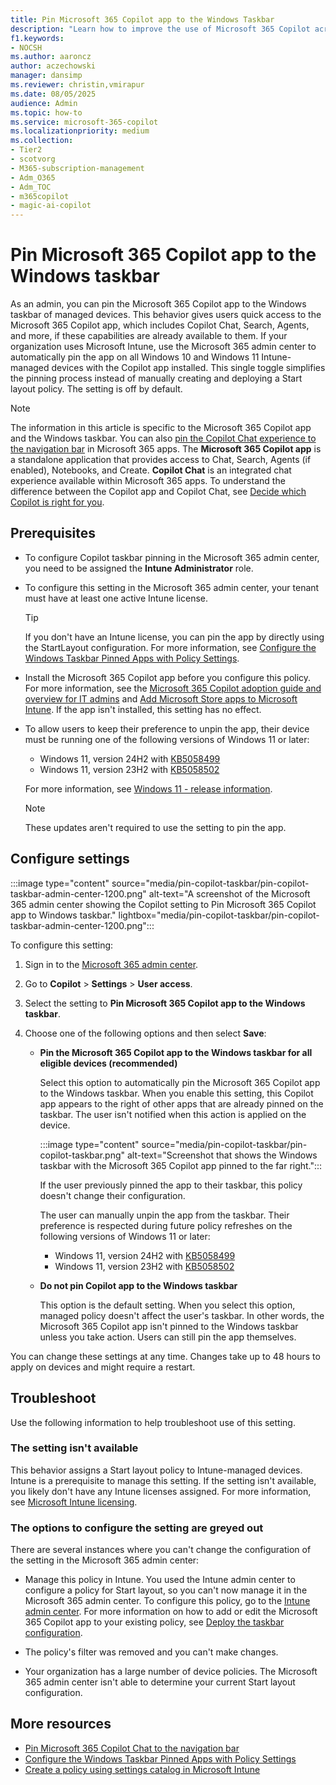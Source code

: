 ```yaml
---
title: Pin Microsoft 365 Copilot app to the Windows Taskbar
description: "Learn how to improve the use of Microsoft 365 Copilot across your organization by pinning the Copilot app to the Windows taskbar."
f1.keywords:
- NOCSH
ms.author: aaroncz
author: aczechowski
manager: dansimp
ms.reviewer: christin,vmirapur
ms.date: 08/05/2025
audience: Admin
ms.topic: how-to
ms.service: microsoft-365-copilot
ms.localizationpriority: medium
ms.collection: 
- Tier2
- scotvorg
- M365-subscription-management 
- Adm_O365
- Adm_TOC
- m365copilot
- magic-ai-copilot
---
```


# Pin Microsoft 365 Copilot app to the Windows taskbar

As an admin, you can pin the Microsoft 365 Copilot app to the Windows taskbar of managed devices. This behavior gives users quick access to the Microsoft 365 Copilot app, which includes Copilot Chat, Search, Agents, and more, if these capabilities are already available to them. If your organization uses Microsoft Intune, use the Microsoft 365 admin center to automatically pin the app on all Windows 10 and Windows 11 Intune-managed devices with the Copilot app installed. This single toggle simplifies the pinning process instead of manually creating and deploying a Start layout policy. The setting is off by default.

> [!NOTE]
> The information in this article is specific to the Microsoft 365 Copilot app and the Windows taskbar. You can also [pin the Copilot Chat experience to the navigation bar](pin-copilot-chat-navbar.md) in Microsoft 365 apps. The **Microsoft 365 Copilot app** is a standalone application that provides access to Chat, Search, Agents (if enabled), Notebooks, and Create. **Copilot Chat** is an integrated chat experience available within Microsoft 365 apps. To understand the difference between the Copilot app and Copilot Chat, see [Decide which Copilot is right for you](which-copilot-for-your-organization.md).

## Prerequisites

- To configure Copilot taskbar pinning in the Microsoft 365 admin center, you need to be assigned the **Intune Administrator** role.

- To configure this setting in the Microsoft 365 admin center, your tenant must have at least one active Intune license.

  > [!TIP]
  > If you don't have an Intune license, you can pin the app by directly using the StartLayout configuration. For more information, see [Configure the Windows Taskbar Pinned Apps with Policy Settings](/windows/configuration/taskbar/pinned-apps?tabs=intune&pivots=windows-11).

- Install the Microsoft 365 Copilot app before you configure this policy. For more information, see the [Microsoft 365 Copilot adoption guide and overview for IT admins](microsoft-365-copilot-enablement-resources.md) and [Add Microsoft Store apps to Microsoft Intune](/intune/intune-service/apps/store-apps-microsoft). If the app isn't installed, this setting has no effect.

- To allow users to keep their preference to unpin the app, their device must be running one of the following versions of Windows 11 or later:

  - Windows 11, version 24H2 with [KB5058499][KB-24]
  - Windows 11, version 23H2 with [KB5058502][KB-23]

  For more information, see [Windows 11 - release information](/windows/release-health/windows11-release-information).

  > [!NOTE]
  > These updates aren't required to use the setting to pin the app.

## Configure settings

:::image type="content" source="media/pin-copilot-taskbar/pin-copilot-taskbar-admin-center-1200.png" alt-text="A screenshot of the Microsoft 365 admin center showing the Copilot setting to Pin Microsoft 365 Copilot app to Windows taskbar." lightbox="media/pin-copilot-taskbar/pin-copilot-taskbar-admin-center-1200.png":::

To configure this setting:

1. Sign in to the [Microsoft 365 admin center](https://admin.microsoft.com/).
1. Go to **Copilot** > **Settings** > **User access**.
1. Select the setting to **Pin Microsoft 365 Copilot app to the Windows taskbar**.
1. Choose one of the following options and then select **Save**:

    - **Pin the Microsoft 365 Copilot app to the Windows taskbar for all eligible devices (recommended)**

        Select this option to automatically pin the Microsoft 365 Copilot app to the Windows taskbar. When you enable this setting, this Copilot app appears to the right of other apps that are already pinned on the taskbar. The user isn't notified when this action is applied on the device.

        :::image type="content" source="media/pin-copilot-taskbar/pin-copilot-taskbar.png" alt-text="Screenshot that shows the Windows taskbar with the Microsoft 365 Copilot app pinned to the far right.":::

        If the user previously pinned the app to their taskbar, this policy doesn't change their configuration.

        The user can manually unpin the app from the taskbar. Their preference is respected during future policy refreshes on the following versions of Windows 11 or later:

        - Windows 11, version 24H2 with [KB5058499][KB-24]
        - Windows 11, version 23H2 with [KB5058502][KB-23]

    - **Do not pin Copilot app to the Windows taskbar**

        This option is the default setting. When you select this option, managed policy doesn't affect the user's taskbar. In other words, the Microsoft 365 Copilot app isn't pinned to the Windows taskbar unless you take action. Users can still pin the app themselves.

You can change these settings at any time. Changes take up to 48 hours to apply on devices and might require a restart.

## Troubleshoot

Use the following information to help troubleshoot use of this setting.

### The setting isn't available

This behavior assigns a Start layout policy to Intune-managed devices. Intune is a prerequisite to manage this setting. If the setting isn't available, you likely don't have any Intune licenses assigned. For more information, see [Microsoft Intune licensing](/intune/intune-service/fundamentals/licenses).

### The options to configure the setting are greyed out

There are several instances where you can't change the configuration of the setting in the Microsoft 365 admin center:

- Manage this policy in Intune. You used the Intune admin center to configure a policy for Start layout, so you can't now manage it in the Microsoft 365 admin center. To configure this policy, go to the [Intune admin center](https://intune.microsoft.com). For more information on how to add or edit the Microsoft 365 Copilot app to your existing policy, see [Deploy the taskbar configuration](/windows/configuration/taskbar/pinned-apps?tabs=intune&pivots=windows-11#deploy-the-taskbar-configuration).

- The policy's filter was removed and you can't make changes.

- Your organization has a large number of device policies. The Microsoft 365 admin center isn't able to determine your current Start layout configuration.

## More resources

- [Pin Microsoft 365 Copilot Chat to the navigation bar](pin-copilot-chat-navbar.md)
- [Configure the Windows Taskbar Pinned Apps with Policy Settings](/windows/configuration/taskbar/pinned-apps?tabs=intune&pivots=windows-11)
- [Create a policy using settings catalog in Microsoft Intune](/intune/intune-service/configuration/settings-catalog)

<!--links-->

[KB-24]: https://support.microsoft.com/topic/e31ba7c2-ff65-4863-a462-a66e30840b1a
[KB-23]: https://support.microsoft.com/topic/65d38dd2-e149-4462-9699-e2482f60b16b
